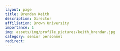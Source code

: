 ```yaml
---
layout: page
title: Brendan Keith
description: Director
affiliation: Brown University
importance: 1
img: assets/img/profile_pictures/keith_brendan.jpg
category: senior personnel
redirect: 
---
```

